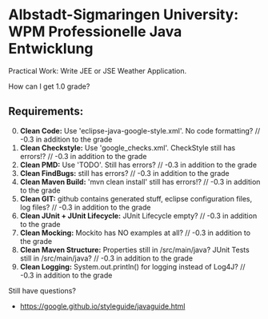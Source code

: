 # Albstadt-Sigmaringen University: WPM Professionelle Java Entwicklung

Practical Work: Write JEE or JSE Weather Application.

How can I get 1.0 grade?

## Requirements:

0. __Clean Code:__ Use 'eclipse-java-google-style.xml'. No code formatting? // -0.3 in addition to the grade
1. __Clean Checkstyle:__ Use 'google_checks.xml'. CheckStyle still has errors!? // -0.3 in addition to the grade
2. __Clean PMD:__ Use 'TODO'. Still has errors? // -0.3 in addition to the grade
3. __Clean FindBugs:__ still has errors? // -0.3 in addition to the grade
4. __Clean Maven Build:__ 'mvn clean install' still has errors!? // -0.3 in addition to the grade
5. __Clean GIT:__ github contains generated stuff, eclipse configuration files, log files? // -0.3 in addition to the grade
6. __Clean JUnit + JUnit Lifecycle:__ JUnit Lifecycle empty? // -0.3 in addition to the grade
7. __Clean Mocking:__ Mockito has NO examples at all? // -0.3 in addition to the grade
8. __Clean Maven Structure:__ Properties still in /src/main/java? JUnit Tests still in /src/main/java? // -0.3 in addition to the grade
9. __Clean Logging:__ System.out.println() for logging instead of Log4J? // -0.3 in addition to the grade

Still have questions?

- https://google.github.io/styleguide/javaguide.html
